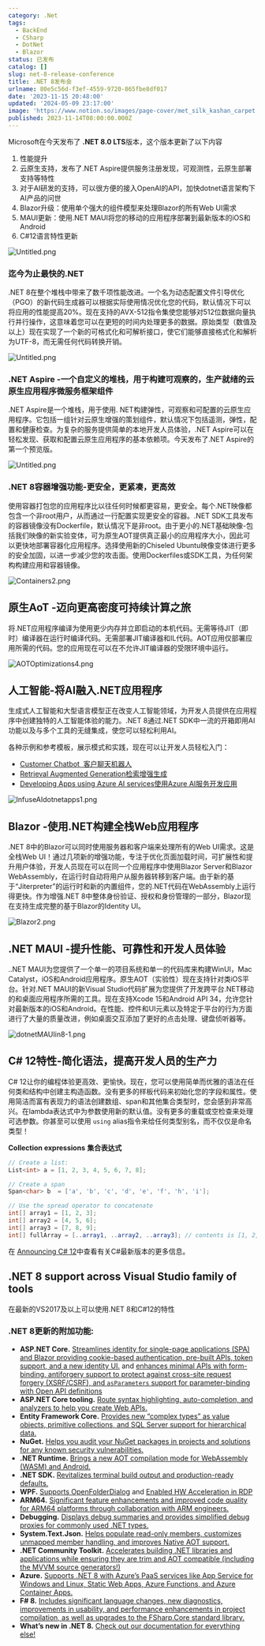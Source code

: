 ```yaml
---
category: .Net
tags:
  - BackEnd
  - CSharp
  - DotNet
  - Blazor
status: 已发布
catalog: []
slug: net-8-release-conference
title: .NET 8发布会
urlname: 80e5c56d-f3ef-4559-9720-865fbe8df017
date: '2023-11-15 20:48:00'
updated: '2024-05-09 23:17:00'
image: 'https://www.notion.so/images/page-cover/met_silk_kashan_carpet.jpg'
published: 2023-11-14T08:00:00.000Z
---
```


Microsoft在今天发布了 **.NET 8.0 LTS**版本，这个版本更新了以下内容

1. 性能提升
2. 云原生支持，发布了.NET Aspire提供服务注册发现，可观测性，云原生部署支持等特性
3. 对于AI研发的支持，可以很方便的接入OpenAI的API，加快dotnet语言架构下AI产品的问世
4. Blazor升级：使用单个强大的组件模型来处理Blazor的所有Web UI需求
5. MAUI更新：使用.NET MAUI将您的移动的应用程序部署到最新版本的iOS和Android
6. C#12语言特性更新

![Untitled.png](https://prod-files-secure.s3.us-west-2.amazonaws.com/5d24fe63-e567-4804-86f9-9fdc62e13082/10cda029-65af-4ea7-b30e-605b2d9e6c57/Untitled.png?X-Amz-Algorithm=AWS4-HMAC-SHA256&X-Amz-Content-Sha256=UNSIGNED-PAYLOAD&X-Amz-Credential=ASIAZI2LB4664T3B7MDR%2F20250313%2Fus-west-2%2Fs3%2Faws4_request&X-Amz-Date=20250313T213312Z&X-Amz-Expires=3600&X-Amz-Security-Token=IQoJb3JpZ2luX2VjEJX%2F%2F%2F%2F%2F%2F%2F%2F%2F%2FwEaCXVzLXdlc3QtMiJGMEQCIFmn%2Bw7bKVpYJWvntmAjmxkTpA3FekqEi4gbligWBXwjAiBCqlrUeJN0aw5kvFBMopCRdqGQPTiXuyOolcG2HYGbmyqIBAje%2F%2F%2F%2F%2F%2F%2F%2F%2F%2F8BEAAaDDYzNzQyMzE4MzgwNSIMJkOLKicDdz5nt6mlKtwDLU0beXK761FuOmkje4da95FbxfvSeqOIKKlDQYyj1eFoiQoLxkYgYOdSKwYEwT%2FxI2eT92djteuXrkGg9S2JbrBb0sR4Ih%2BadsIKjbiQeVX1YRncYV5F0SkwCrW72%2Fng9tBp43LafTaqYTs9xDPf2hLYTc1ySObmBpAMj%2BAU52VUSFAty5xbz5WlE8Smj6O%2BIL6eiLqAqxBBLvZtJEeqa7cmmEmBc5DKK%2BANc8WzkM%2Fif8efI3xdAHIlI%2BQwtU%2FZwzil8wRB76BT1LV%2FnxAfKlnByNilDJYPkx1mjG6nkQoNeeZvk8DUuQ0f%2BxMOiSZbJXhPBngU8mj5qGxhoMyaR%2BFb3ETEjapIuV4JEx65bilZi8MNgBe5FK%2BmSd7fI2mm7wLE3QEnUzNlGt4Oapk4WsfORVW%2B4g9XeP%2BVNBY02xNcTAZSIvYQKlkILOextYEk0Wz%2FOAZgcQ22A%2BeVgV2HEraYRdX0iORpXB10t1T%2BhYnGRN6gMRwGr4SqzXrcfi2%2ByRy%2Br7Af11qDJX54Ih24Of8NZJghhrAv6LZMu%2BdBIzg10wXHmj%2Fuqc5XXLM%2FLGUwB24mHHF9pFlWhA9o%2F4YT%2B9q7keLoS1aKc%2BCedKofJlX8%2Ft8QobPgVv2yF6YwxJLNvgY6pgGADdRDVl0x2QhRcxqLtcdyCwqj%2FxMrSsnf4f4vObkfiiEKT3D4kqW9uc%2FynGwrmHJ%2Fzrgcoevd1Mv1D9pA2JKzcv%2Bdym6wTG6mF3r8k%2B0%2BO4HH6jD8oy%2FesjgfxQIsPjCftaO5MqdMKdD0awiCqNzgA3n9EqPia9Ee1%2BWo7K5pkl7BVsxb9ZUsu3AoMoI2%2BpSfrAnCeGUUrPeVkN%2FWhEkBo8u1Ti9x&X-Amz-Signature=197a8b4eaf762057b6cf1e28aa6c7957878a1ab91bab6ba385fbefc444853d88&X-Amz-SignedHeaders=host&x-id=GetObject)


### **迄今为止最快的.NET**


.NET 8在整个堆栈中带来了数千项性能改进。一个名为动态配置文件引导优化（PGO）的新代码生成器可以根据实际使用情况优化您的代码，默认情况下可以将应用的性能提高20%。现在支持的AVX-512指令集使您能够对512位数据向量执行并行操作，这意味着您可以在更短的时间内处理更多的数据。原始类型（数值及以上）现在实现了一个新的可格式化和可解析接口，使它们能够直接格式化和解析为UTF-8，而无需任何代码转换开销。


![Untitled.png](https://prod-files-secure.s3.us-west-2.amazonaws.com/5d24fe63-e567-4804-86f9-9fdc62e13082/edcbf140-d619-4389-a4a6-f97c113ab9f2/Untitled.png?X-Amz-Algorithm=AWS4-HMAC-SHA256&X-Amz-Content-Sha256=UNSIGNED-PAYLOAD&X-Amz-Credential=ASIAZI2LB4664T3B7MDR%2F20250313%2Fus-west-2%2Fs3%2Faws4_request&X-Amz-Date=20250313T213312Z&X-Amz-Expires=3600&X-Amz-Security-Token=IQoJb3JpZ2luX2VjEJX%2F%2F%2F%2F%2F%2F%2F%2F%2F%2FwEaCXVzLXdlc3QtMiJGMEQCIFmn%2Bw7bKVpYJWvntmAjmxkTpA3FekqEi4gbligWBXwjAiBCqlrUeJN0aw5kvFBMopCRdqGQPTiXuyOolcG2HYGbmyqIBAje%2F%2F%2F%2F%2F%2F%2F%2F%2F%2F8BEAAaDDYzNzQyMzE4MzgwNSIMJkOLKicDdz5nt6mlKtwDLU0beXK761FuOmkje4da95FbxfvSeqOIKKlDQYyj1eFoiQoLxkYgYOdSKwYEwT%2FxI2eT92djteuXrkGg9S2JbrBb0sR4Ih%2BadsIKjbiQeVX1YRncYV5F0SkwCrW72%2Fng9tBp43LafTaqYTs9xDPf2hLYTc1ySObmBpAMj%2BAU52VUSFAty5xbz5WlE8Smj6O%2BIL6eiLqAqxBBLvZtJEeqa7cmmEmBc5DKK%2BANc8WzkM%2Fif8efI3xdAHIlI%2BQwtU%2FZwzil8wRB76BT1LV%2FnxAfKlnByNilDJYPkx1mjG6nkQoNeeZvk8DUuQ0f%2BxMOiSZbJXhPBngU8mj5qGxhoMyaR%2BFb3ETEjapIuV4JEx65bilZi8MNgBe5FK%2BmSd7fI2mm7wLE3QEnUzNlGt4Oapk4WsfORVW%2B4g9XeP%2BVNBY02xNcTAZSIvYQKlkILOextYEk0Wz%2FOAZgcQ22A%2BeVgV2HEraYRdX0iORpXB10t1T%2BhYnGRN6gMRwGr4SqzXrcfi2%2ByRy%2Br7Af11qDJX54Ih24Of8NZJghhrAv6LZMu%2BdBIzg10wXHmj%2Fuqc5XXLM%2FLGUwB24mHHF9pFlWhA9o%2F4YT%2B9q7keLoS1aKc%2BCedKofJlX8%2Ft8QobPgVv2yF6YwxJLNvgY6pgGADdRDVl0x2QhRcxqLtcdyCwqj%2FxMrSsnf4f4vObkfiiEKT3D4kqW9uc%2FynGwrmHJ%2Fzrgcoevd1Mv1D9pA2JKzcv%2Bdym6wTG6mF3r8k%2B0%2BO4HH6jD8oy%2FesjgfxQIsPjCftaO5MqdMKdD0awiCqNzgA3n9EqPia9Ee1%2BWo7K5pkl7BVsxb9ZUsu3AoMoI2%2BpSfrAnCeGUUrPeVkN%2FWhEkBo8u1Ti9x&X-Amz-Signature=7a7d99e0866a51521edc039b0a51f549a011579a397bb61852f66245b38309dd&X-Amz-SignedHeaders=host&x-id=GetObject)


### **.NET Aspire -一个自定义的堆栈，用于构建可观察的，生产就绪的云原生应用程序微服务框架组件**


.NET Aspire是一个堆栈，用于使用. NET构建弹性，可观察和可配置的云原生应用程序。它包括一组针对云原生增强的策划组件，默认情况下包括遥测，弹性，配置和健康检查。为复杂的服务提供简单的本地开发人员体验，.NET Aspire可以在轻松发现、获取和配置云原生应用程序的基本依赖项。今天发布了.NET Aspire的第一个预览版。


![Untitled.png](https://prod-files-secure.s3.us-west-2.amazonaws.com/5d24fe63-e567-4804-86f9-9fdc62e13082/ff6a34d3-ac25-412d-9204-a7263d00528f/Untitled.png?X-Amz-Algorithm=AWS4-HMAC-SHA256&X-Amz-Content-Sha256=UNSIGNED-PAYLOAD&X-Amz-Credential=ASIAZI2LB4664T3B7MDR%2F20250313%2Fus-west-2%2Fs3%2Faws4_request&X-Amz-Date=20250313T213312Z&X-Amz-Expires=3600&X-Amz-Security-Token=IQoJb3JpZ2luX2VjEJX%2F%2F%2F%2F%2F%2F%2F%2F%2F%2FwEaCXVzLXdlc3QtMiJGMEQCIFmn%2Bw7bKVpYJWvntmAjmxkTpA3FekqEi4gbligWBXwjAiBCqlrUeJN0aw5kvFBMopCRdqGQPTiXuyOolcG2HYGbmyqIBAje%2F%2F%2F%2F%2F%2F%2F%2F%2F%2F8BEAAaDDYzNzQyMzE4MzgwNSIMJkOLKicDdz5nt6mlKtwDLU0beXK761FuOmkje4da95FbxfvSeqOIKKlDQYyj1eFoiQoLxkYgYOdSKwYEwT%2FxI2eT92djteuXrkGg9S2JbrBb0sR4Ih%2BadsIKjbiQeVX1YRncYV5F0SkwCrW72%2Fng9tBp43LafTaqYTs9xDPf2hLYTc1ySObmBpAMj%2BAU52VUSFAty5xbz5WlE8Smj6O%2BIL6eiLqAqxBBLvZtJEeqa7cmmEmBc5DKK%2BANc8WzkM%2Fif8efI3xdAHIlI%2BQwtU%2FZwzil8wRB76BT1LV%2FnxAfKlnByNilDJYPkx1mjG6nkQoNeeZvk8DUuQ0f%2BxMOiSZbJXhPBngU8mj5qGxhoMyaR%2BFb3ETEjapIuV4JEx65bilZi8MNgBe5FK%2BmSd7fI2mm7wLE3QEnUzNlGt4Oapk4WsfORVW%2B4g9XeP%2BVNBY02xNcTAZSIvYQKlkILOextYEk0Wz%2FOAZgcQ22A%2BeVgV2HEraYRdX0iORpXB10t1T%2BhYnGRN6gMRwGr4SqzXrcfi2%2ByRy%2Br7Af11qDJX54Ih24Of8NZJghhrAv6LZMu%2BdBIzg10wXHmj%2Fuqc5XXLM%2FLGUwB24mHHF9pFlWhA9o%2F4YT%2B9q7keLoS1aKc%2BCedKofJlX8%2Ft8QobPgVv2yF6YwxJLNvgY6pgGADdRDVl0x2QhRcxqLtcdyCwqj%2FxMrSsnf4f4vObkfiiEKT3D4kqW9uc%2FynGwrmHJ%2Fzrgcoevd1Mv1D9pA2JKzcv%2Bdym6wTG6mF3r8k%2B0%2BO4HH6jD8oy%2FesjgfxQIsPjCftaO5MqdMKdD0awiCqNzgA3n9EqPia9Ee1%2BWo7K5pkl7BVsxb9ZUsu3AoMoI2%2BpSfrAnCeGUUrPeVkN%2FWhEkBo8u1Ti9x&X-Amz-Signature=4e1ba06d4fb8ec09b14e5da2322058634f94d97ff9df3c24cf3da854ddc4237c&X-Amz-SignedHeaders=host&x-id=GetObject)


### **.NET 8容器增强功能-更安全，更紧凑，更高效**


使用容器打包您的应用程序比以往任何时候都更容易，更安全。每个.NET映像都包含一个非root用户，从而通过一行配置实现更安全的容器。.NET SDK工具发布的容器镜像没有Dockerfile，默认情况下是非root。由于更小的.NET基础映像-包括我们映像的新实验变体，可为原生AOT提供真正最小的应用程序大小，因此可以更快地部署容器化应用程序。选择使用新的Chiseled Ubuntu映像变体进行更多的安全加固，以进一步减少您的攻击面。使用Dockerfiles或SDK工具，为任何架构构建应用和容器镜像。


![Containers2.png](https://devblogs.microsoft.com/dotnet/wp-content/uploads/sites/10/2023/11/Containers2.png)


## 原生AoT -迈向更高密度可持续计算之旅


将.NET应用程序编译为使用更少内存并立即启动的本机代码。无需等待JIT（即时）编译器在运行时编译代码。无需部署JIT编译器和IL代码。AOT应用仅部署应用所需的代码。您的应用现在可以在不允许JIT编译器的受限环境中运行。


![AOTOptimizations4.png](https://devblogs.microsoft.com/dotnet/wp-content/uploads/sites/10/2023/11/AOTOptimizations4.png)


## 人工智能-将AI融入.NET应用程序


生成式人工智能和大型语言模型正在改变人工智能领域，为开发人员提供在应用程序中创建独特的人工智能体验的能力。.NET 8通过.NET SDK中一流的开箱即用AI功能以及与多个工具的无缝集成，使您可以轻松利用AI。


各种示例和参考模板，展示模式和实践，现在可以让开发人员轻松入门：

- [Customer Chatbot](https://github.com/dotnet/eShop)[ ](https://github.com/dotnet/eShop)[ 客户聊天机器人](https://github.com/dotnet/eShop)
- [Retrieval Augmented Generation](https://github.com/Azure-Samples/azure-search-openai-demo-csharp)[检索增强生成](https://github.com/Azure-Samples/azure-search-openai-demo-csharp)
- [Developing Apps using Azure AI services](https://devblogs.microsoft.com/dotnet/demystifying-retrieval-augmented-generation-with-dotnet/)[使用Azure AI服务开发应用](https://devblogs.microsoft.com/dotnet/demystifying-retrieval-augmented-generation-with-dotnet/)

![InfuseAIdotnetapps1.png](https://devblogs.microsoft.com/dotnet/wp-content/uploads/sites/10/2023/11/InfuseAIdotnetapps1.png)


## Blazor -使用.NET构建全栈Web应用程序


.NET 8中的Blazor可以同时使用服务器和客户端来处理所有的Web UI需求。这是全栈Web UI！通过几项新的增强功能，专注于优化页面加载时间，可扩展性和提升用户体验，开发人员现在可以在同一个应用程序中使用Blazor Server和Blazor WebAssembly，在运行时自动将用户从服务器转移到客户端。由于新的基于“Jiterpreter”的运行时和新的内置组件，您的.NET代码在WebAssembly上运行得更快。作为增强.NET 8中整体身份验证、授权和身份管理的一部分，Blazor现在支持生成完整的基于Blazor的Identity UI。


![Blazor2.png](https://devblogs.microsoft.com/dotnet/wp-content/uploads/sites/10/2023/11/Blazor2.png)


## .NET MAUI -提升性能、可靠性和开发人员体验


..NET MAUI为您提供了一个单一的项目系统和单一的代码库来构建WinUI，Mac Catalyst，iOS和Android应用程序。原生AOT（实验性）现在支持针对类iOS平台。针对.NET MAUI的新Visual Studio代码扩展为您提供了开发跨平台.NET移动的和桌面应用程序所需的工具。现在支持Xcode 15和Android API 34，允许您针对最新版本的iOS和Android。在性能、控件和UI元素以及特定于平台的行为方面进行了大量的质量改进，例如桌面交互添加了更好的点击处理、键盘侦听器等。


![dotnetMAUIin8-1.png](https://devblogs.microsoft.com/dotnet/wp-content/uploads/sites/10/2023/11/dotnetMAUIin8-1.png)


## C# 12特性-简化语法，提高开发人员的生产力


C# 12让你的编程体验更高效、更愉快。现在，您可以使用简单而优雅的语法在任何类和结构中创建主构造函数。没有更多的样板代码来初始化您的字段和属性。使用简洁而富有表现力的语法创建数组、span和其他集合类型时，您会感到非常高兴。在lambda表达式中为参数使用新的默认值。没有更多的重载或空检查来处理可选参数。你甚至可以使用 `using` alias指令来给任何类型别名，而不仅仅是命名类型！


**Collection expressions** **集合表达式**


```c#
// Create a list:
List<int> a = [1, 2, 3, 4, 5, 6, 7, 8];

// Create a span
Span<char> b  = ['a', 'b', 'c', 'd', 'e', 'f', 'h', 'i'];

// Use the spread operator to concatenate
int[] array1 = [1, 2, 3];
int[] array2 = [4, 5, 6];
int[] array3 = [7, 8, 9];
int[] fullArray = [..array1, ..array2, ..array3]; // contents is [1, 2, 3, 4, 5, 6, 7, 8, 9]
```


在 [Announcing C# 12](https://devblogs.microsoft.com/dotnet/announcing-csharp-12)中查看有关C#最新版本的更多信息。


## .NET 8 support across Visual Studio family of tools


在最新的VS2017及以上可以使用.NET 8和C#12的特性


### .NET 8更新的附加功能:

- **ASP.NET Core.** [Streamlines identity for single-page applications (SPA) and Blazor providing cookie-based authentication, pre-built APIs, token support, and a new identity UI.](https://devblogs.microsoft.com/dotnet/whats-new-with-identity-in-dotnet-8/) and [enhances minimal APIs with form-binding, antiforgery support to protect against cross-site request forgery (XSRF/CSRF), and ](https://learn.microsoft.com/aspnet/core/release-notes/aspnetcore-8.0#minimal-apis)[`asParameters`](https://learn.microsoft.com/aspnet/core/release-notes/aspnetcore-8.0#minimal-apis)[ support for parameter-binding with Open API definitions](https://learn.microsoft.com/aspnet/core/release-notes/aspnetcore-8.0#minimal-apis)
- **ASP.NET Core tooling.** [Route syntax highlighting, auto-completion, and analyzers to help you create Web APIs.](https://devblogs.microsoft.com/dotnet/aspnet-core-route-tooling-dotnet-8/)
- **Entity Framework Core.** [Provides new “complex types” as value objects, primitive collections, and SQL Server support for hierarchical data.](https://devblogs.microsoft.com/dotnet/announcing-ef8-rc2/)
- **NuGet.** [Helps you audit your NuGet packages in projects and solutions for any known security vulnerabilities.](https://learn.microsoft.com/nuget/concepts/auditing-packages)
- **.NET Runtime.** [Brings a new AOT compilation mode for WebAssembly (WASM) and Android.](https://devblogs.microsoft.com/dotnet/announcing-dotnet-8-rc1/#androidstripilafteraot-mode-on-android)
- **.NET SDK.** [Revitalizes terminal build output and production-ready defaults.](https://learn.microsoft.com/dotnet/core/whats-new/dotnet-8#net-sdk)
- **WPF.** [Supports OpenFolderDialog](https://devblogs.microsoft.com/dotnet/wpf-file-dialog-improvements-in-dotnet-8/) and [Enabled HW Acceleration in RDP](https://devblogs.microsoft.com/dotnet/announcing-dotnet-8-rc1/#wpf-hardware-acceleration-in-rdp)
- **ARM64.** [Significant feature enhancements and improved code quality for ARM64 platforms through collaboration with ARM engineers.](https://devblogs.microsoft.com/dotnet/this-arm64-performance-in-dotnet-8/)
- **Debugging.** [Displays debug summaries and provides simplified debug proxies for commonly used .NET types.](https://devblogs.microsoft.com/dotnet/debugging-enhancements-in-dotnet-8/)
- **System.Text.Json.** [Helps populate read-only members, customizes unmapped member handling, and improves Native AOT support.](https://devblogs.microsoft.com/dotnet/system-text-json-in-dotnet-8/)
- **.NET Community Toolkit.** [Accelerates building .NET libraries and applications while ensuring they are trim and AOT compatible (including the MVVM source generators!)](https://devblogs.microsoft.com/dotnet/announcing-the-dotnet-community-toolkit-821/)
- **Azure.** [Supports .NET 8 with Azure’s PaaS services like App Service for Windows and Linux, Static Web Apps, Azure Functions, and Azure Container Apps.](https://aka.ms/appservice-dotnet8)
- **F# 8.** [Includes significant language changes, new diagnostics, improvements in usability, and performance enhancements in project compilation, as well as upgrades to the FSharp.Core standard library.](https://devblogs.microsoft.com/dotnet/announcing-fsharp-8/)
- **What’s new in .NET 8.** [Check out our documentation for everything else!](https://learn.microsoft.com/dotnet/core/whats-new/dotnet-8)
